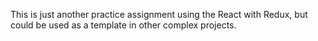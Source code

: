 This is just another practice assignment using the React with Redux, but could be used as a template in other complex projects.
